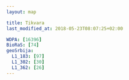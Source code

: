 ```yaml
---
layout: map

title: Tikvara
last_modified_at: 2018-05-23T08:07:25+02:00

WDPA: [16396]
BioRaS: [74]
geoSrbija:
  L1_183: [97]
  L1_302: [30]
  L1_362: [26]
---
```

